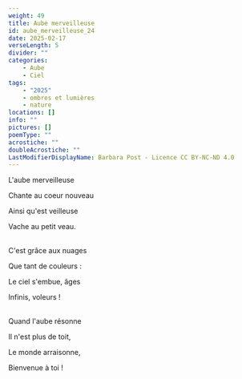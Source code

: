 ```yaml
---
weight: 49
title: Aube merveilleuse
id: aube_merveilleuse_24
date: 2025-02-17
verseLength: 5
divider: ""
categories:
    - Aube
    - Ciel
tags:
    - "2025"
    - ombres et lumières
    - nature
locations: []
info: ""
pictures: []
poemType: ""
acrostiche: ""
doubleAcrostiche: ""
LastModifierDisplayName: Barbara Post - Licence CC BY-NC-ND 4.0
---
```

L'aube merveilleuse

Chante au coeur nouveau

Ainsi qu'est veilleuse

Vache au petit veau.

 \
C'est grâce aux nuages

Que tant de couleurs :

Le ciel s'embue, âges

Infinis, voleurs !

 \
Quand l'aube résonne

Il n'est plus de toit,

Le monde arraisonne,

Bienvenue à toi !
